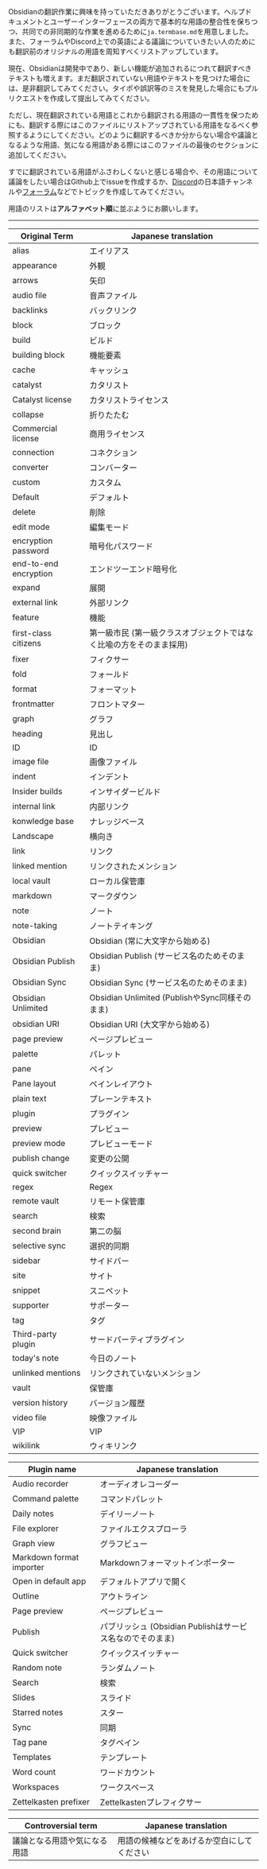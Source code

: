 Obsidianの翻訳作業に興味を持っていただきありがとうございます。ヘルプドキュメントとユーザーインターフェースの両方で基本的な用語の整合性を保ちつつ、共同での非同期的な作業を進めるために`ja.termbase.md`を用意しました。また、フォーラムやDiscord上での英語による議論についていきたい人のためにも翻訳前のオリジナルの用語を周知すべくリストアップしています。

現在、Obsidianは開発中であり、新しい機能が追加されるにつれて翻訳すべきテキストも増えます。まだ翻訳されていない用語やテキストを見つけた場合には、是非翻訳してみてください。タイポや誤訳等のミスを発見した場合にもプルリクエストを作成して提出してみてください。

ただし、現在翻訳されている用語とこれから翻訳される用語の一貫性を保つためにも、翻訳する際にはこのファイルにリストアップされている用語をなるべく参照するようにしてください。どのように翻訳するべきか分からない場合や議論となるような用語、気になる用語がある際にはこのファイルの最後のセクションに追加してください。

すでに翻訳されている用語がふさわしくないと感じる場合や、その用語について議論をしたい場合はGithub上でissueを作成するか、[Discord](https://discord.gg/veuWUTm)の日本語チャンネルや[フォーラム](https://forum.obsidian.md/)などでトピックを作成してみてください。

用語のリストは**アルファベット順**に並ぶようにお願いします。

---

|Original Term|Japanese translation|
|-|-|
alias | エイリアス
appearance | 外観
arrows | 矢印
audio file | 音声ファイル
backlinks | バックリンク
block | ブロック
build | ビルド
building block | 機能要素
cache | キャッシュ
catalyst | カタリスト
Catalyst license | カタリストライセンス
collapse | 折りたたむ
Commercial license | 商用ライセンス
connection | コネクション
converter | コンバーター
custom | カスタム
Default | デフォルト
delete | 削除
edit mode | 編集モード
encryption password | 暗号化パスワード
end-to-end encryption | エンドツーエンド暗号化
expand | 展開
external link | 外部リンク
feature | 機能
first-class citizens | 第一級市民 (第一級クラスオブジェクトではなく比喩の方をそのまま採用)
fixer | フィクサー
fold | フォールド
format | フォーマット
frontmatter | フロントマター
graph | グラフ
heading | 見出し
ID | ID
image file | 画像ファイル
indent | インデント
Insider builds | インサイダービルド
internal link | 内部リンク 
konwledge base | ナレッジベース
Landscape | 横向き
link | リンク
linked mention | リンクされたメンション
local vault | ローカル保管庫
markdown | マークダウン
note | ノート
note-taking | ノートテイキング
Obsidian | Obsidian (常に大文字から始める)
Obsidian Publish | Obsidian Publish (サービス名のためそのまま)
Obsidian Sync | Obsidian Sync (サービス名のためそのまま)
Obsidian Unlimited | Obsidian Unlimited (PublishやSync同様そのまま)
obsidian URI | Obsidian URI (大文字から始める)
page preview | ページプレビュー
palette | パレット
pane | ペイン
Pane layout | ペインレイアウト
plain text | プレーンテキスト
plugin | プラグイン
preview | プレビュー
preview mode | プレビューモード
publish change | 変更の公開
quick switcher | クイックスイッチャー
regex | Regex
remote vault | リモート保管庫
search | 検索
second brain | 第二の脳
selective sync | 選択的同期
sidebar | サイドバー
site | サイト
snippet | スニペット
supporter | サポーター
tag | タグ
Third-party plugin | サードパーティプラグイン
today's note | 今日のノート
unlinked mentions | リンクされていないメンション
vault | 保管庫
version history | バージョン履歴
video file | 映像ファイル
VIP | VIP
wikilink | ウィキリンク

|Plugin name|Japanese translation|
|-|-|
Audio recorder | オーディオレコーダー
Command palette | コマンドパレット
Daily notes | デイリーノート
File explorer | ファイルエクスプローラ
Graph view | グラフビュー
Markdown format importer | Markdownフォーマットインポーター
Open in default app | デフォルトアプリで開く
Outline | アウトライン
Page preview | ページプレビュー
Publish | パブリッシュ (Obsidian Publishはサービス名なのでそのまま)
Quick switcher | クイックスイッチャー
Random note | ランダムノート
Search | 検索
Slides | スライド
Starred notes | スター
Sync | 同期
Tag pane | タグペイン
Templates | テンプレート
Word count | ワードカウント
Workspaces | ワークスペース
Zettelkasten prefixer | Zettelkastenプレフィクサー

|Controversial term|Japanese translation|
|-|-|
議論となる用語や気になる用語 | 用語の候補などをあげるか空白にしてください|